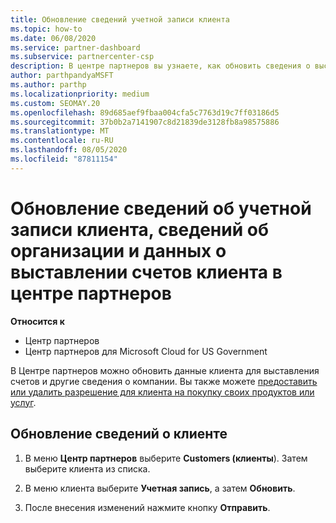 ```yaml
---
title: Обновление сведений учетной записи клиента
ms.topic: how-to
ms.date: 06/08/2020
ms.service: partner-dashboard
ms.subservice: partnercenter-csp
description: В центре партнеров вы узнаете, как обновить сведения о выставлении счетов клиента или обновить сведения о компании.
author: parthpandyaMSFT
ms.author: parthp
ms.localizationpriority: medium
ms.custom: SEOMAY.20
ms.openlocfilehash: 89d685aef9fbaa004cfa5c7763d19c7ff03186d5
ms.sourcegitcommit: 37b0b2a7141907c8d21839de3128fb8a98575886
ms.translationtype: MT
ms.contentlocale: ru-RU
ms.lasthandoff: 08/05/2020
ms.locfileid: "87811154"
---
```

# <a name="update-customer-account-info-company-details-and-customer-billing-information-in-partner-center"></a>Обновление сведений об учетной записи клиента, сведений об организации и данных о выставлении счетов клиента в центре партнеров

**Относится к**

- Центр партнеров
- Центр партнеров для Microsoft Cloud for US Government

В Центре партнеров можно обновить данные клиента для выставления счетов и другие сведения о компании. Вы также можете [предоставить или удалить разрешение для клиента на покупку своих продуктов или услуг](give-customers-permission.md).

## <a name="update-customer-details"></a>Обновление сведений о клиенте

1. В меню **Центр партнеров** выберите **Customers (клиенты**). Затем выберите клиента из списка.

2. В меню клиента выберите **Учетная запись**, а затем **Обновить**.

3. После внесения изменений нажмите кнопку **Отправить**.